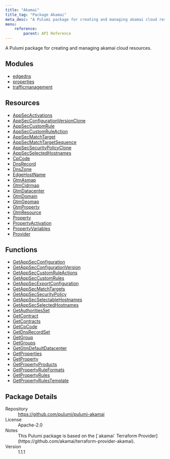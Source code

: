 ```yaml
---
title: "Akamai"
title_tag: "Package Akamai"
meta_desc: "A Pulumi package for creating and managing akamai cloud resources."
menu:
    reference:
        parent: API Reference
---
```


<!-- WARNING: this file was generated by Pulumi Docs Generator. -->
<!-- Do not edit by hand unless you're certain you know what you are doing! -->

A Pulumi package for creating and managing akamai cloud resources.

<h2 id="modules">Modules</h2>
<ul class="api">
    <li><a href="edgedns/" title="edgedns"><span class="symbol module"></span>edgedns</a></li>
    <li><a href="properties/" title="properties"><span class="symbol module"></span>properties</a></li>
    <li><a href="trafficmanagement/" title="trafficmanagement"><span class="symbol module"></span>trafficmanagement</a></li>
</ul>

<h2 id="resources">Resources</h2>
<ul class="api">
    <li><a href="appsecactivations" title="AppSecActivations"><span class="symbol resource"></span>AppSecActivations</a></li>
    <li><a href="appsecconfigurationversionclone" title="AppSecConfigurationVersionClone"><span class="symbol resource"></span>AppSecConfigurationVersionClone</a></li>
    <li><a href="appseccustomrule" title="AppSecCustomRule"><span class="symbol resource"></span>AppSecCustomRule</a></li>
    <li><a href="appseccustomruleaction" title="AppSecCustomRuleAction"><span class="symbol resource"></span>AppSecCustomRuleAction</a></li>
    <li><a href="appsecmatchtarget" title="AppSecMatchTarget"><span class="symbol resource"></span>AppSecMatchTarget</a></li>
    <li><a href="appsecmatchtargetsequence" title="AppSecMatchTargetSequence"><span class="symbol resource"></span>AppSecMatchTargetSequence</a></li>
    <li><a href="appsecsecuritypolicyclone" title="AppSecSecurityPolicyClone"><span class="symbol resource"></span>AppSecSecurityPolicyClone</a></li>
    <li><a href="appsecselectedhostnames" title="AppSecSelectedHostnames"><span class="symbol resource"></span>AppSecSelectedHostnames</a></li>
    <li><a href="cpcode" title="CpCode"><span class="symbol resource"></span>CpCode</a></li>
    <li><a href="dnsrecord" title="DnsRecord"><span class="symbol resource"></span>DnsRecord</a></li>
    <li><a href="dnszone" title="DnsZone"><span class="symbol resource"></span>DnsZone</a></li>
    <li><a href="edgehostname" title="EdgeHostName"><span class="symbol resource"></span>EdgeHostName</a></li>
    <li><a href="gtmasmap" title="GtmAsmap"><span class="symbol resource"></span>GtmAsmap</a></li>
    <li><a href="gtmcidrmap" title="GtmCidrmap"><span class="symbol resource"></span>GtmCidrmap</a></li>
    <li><a href="gtmdatacenter" title="GtmDatacenter"><span class="symbol resource"></span>GtmDatacenter</a></li>
    <li><a href="gtmdomain" title="GtmDomain"><span class="symbol resource"></span>GtmDomain</a></li>
    <li><a href="gtmgeomap" title="GtmGeomap"><span class="symbol resource"></span>GtmGeomap</a></li>
    <li><a href="gtmproperty" title="GtmProperty"><span class="symbol resource"></span>GtmProperty</a></li>
    <li><a href="gtmresource" title="GtmResource"><span class="symbol resource"></span>GtmResource</a></li>
    <li><a href="property" title="Property"><span class="symbol resource"></span>Property</a></li>
    <li><a href="propertyactivation" title="PropertyActivation"><span class="symbol resource"></span>PropertyActivation</a></li>
    <li><a href="propertyvariables" title="PropertyVariables"><span class="symbol resource"></span>PropertyVariables</a></li>
    <li><a href="provider" title="Provider"><span class="symbol resource"></span>Provider</a></li>
</ul>

<h2 id="functions">Functions</h2>
<ul class="api">
    <li><a href="getappsecconfiguration" title="GetAppSecConfiguration"><span class="symbol function"></span>GetAppSecConfiguration</a></li>
    <li><a href="getappsecconfigurationversion" title="GetAppSecConfigurationVersion"><span class="symbol function"></span>GetAppSecConfigurationVersion</a></li>
    <li><a href="getappseccustomruleactions" title="GetAppSecCustomRuleActions"><span class="symbol function"></span>GetAppSecCustomRuleActions</a></li>
    <li><a href="getappseccustomrules" title="GetAppSecCustomRules"><span class="symbol function"></span>GetAppSecCustomRules</a></li>
    <li><a href="getappsecexportconfiguration" title="GetAppSecExportConfiguration"><span class="symbol function"></span>GetAppSecExportConfiguration</a></li>
    <li><a href="getappsecmatchtargets" title="GetAppSecMatchTargets"><span class="symbol function"></span>GetAppSecMatchTargets</a></li>
    <li><a href="getappsecsecuritypolicy" title="GetAppSecSecurityPolicy"><span class="symbol function"></span>GetAppSecSecurityPolicy</a></li>
    <li><a href="getappsecselectablehostnames" title="GetAppSecSelectableHostnames"><span class="symbol function"></span>GetAppSecSelectableHostnames</a></li>
    <li><a href="getappsecselectedhostnames" title="GetAppSecSelectedHostnames"><span class="symbol function"></span>GetAppSecSelectedHostnames</a></li>
    <li><a href="getauthoritiesset" title="GetAuthoritiesSet"><span class="symbol function"></span>GetAuthoritiesSet</a></li>
    <li><a href="getcontract" title="GetContract"><span class="symbol function"></span>GetContract</a></li>
    <li><a href="getcontracts" title="GetContracts"><span class="symbol function"></span>GetContracts</a></li>
    <li><a href="getcpcode" title="GetCpCode"><span class="symbol function"></span>GetCpCode</a></li>
    <li><a href="getdnsrecordset" title="GetDnsRecordSet"><span class="symbol function"></span>GetDnsRecordSet</a></li>
    <li><a href="getgroup" title="GetGroup"><span class="symbol function"></span>GetGroup</a></li>
    <li><a href="getgroups" title="GetGroups"><span class="symbol function"></span>GetGroups</a></li>
    <li><a href="getgtmdefaultdatacenter" title="GetGtmDefaultDatacenter"><span class="symbol function"></span>GetGtmDefaultDatacenter</a></li>
    <li><a href="getproperties" title="GetProperties"><span class="symbol function"></span>GetProperties</a></li>
    <li><a href="getproperty" title="GetProperty"><span class="symbol function"></span>GetProperty</a></li>
    <li><a href="getpropertyproducts" title="GetPropertyProducts"><span class="symbol function"></span>GetPropertyProducts</a></li>
    <li><a href="getpropertyruleformats" title="GetPropertyRuleFormats"><span class="symbol function"></span>GetPropertyRuleFormats</a></li>
    <li><a href="getpropertyrules" title="GetPropertyRules"><span class="symbol function"></span>GetPropertyRules</a></li>
    <li><a href="getpropertyrulestemplate" title="GetPropertyRulesTemplate"><span class="symbol function"></span>GetPropertyRulesTemplate</a></li>
</ul>

<h2 id="package-details">Package Details</h2>
<dl class="package-details">
	<dt>Repository</dt>
	<dd><a href="https://github.com/pulumi/pulumi-akamai">https://github.com/pulumi/pulumi-akamai</a></dd>
	<dt>License</dt>
	<dd>Apache-2.0</dd>
	<dt>Notes</dt>
	<dd>This Pulumi package is based on the [`akamai` Terraform Provider](https://github.com/akamai/terraform-provider-akamai).</dd>
	<dt>Version</dt>
	<dd>1.1.1</dd>
</dl>

